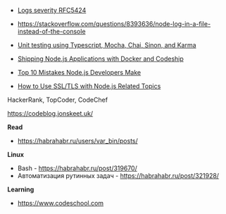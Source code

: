 * [Logs severity RFC5424](https://tools.ietf.org/html/rfc5424)
* https://stackoverflow.com/questions/8393636/node-log-in-a-file-instead-of-the-console
* [Unit testing using Typescript, Mocha, Chai, Sinon, and Karma](https://blogs.msdn.microsoft.com/premier_developer/2016/12/28/unit-testing-using-typescript-mocha-chai-sinon-and-karma/)
* [Shipping Node.js Applications with Docker and Codeship](https://blog.risingstack.com/shipping-node-js-applications-with-docker-and-codeship/)

* [Top 10 Mistakes Node.js Developers Make](https://www.airpair.com/node.js/posts/top-10-mistakes-node-developers-make)
* [How to Use SSL/TLS with Node.js Related Topics](https://www.sitepoint.com/how-to-use-ssltls-with-node-js/)


HackerRank, TopCoder, CodeChef

https://codeblog.jonskeet.uk/

**Read**

* https://habrahabr.ru/users/var_bin/posts/

**Linux**

* Bash - https://habrahabr.ru/post/319670/
* Автоматизация рутинных задач - https://habrahabr.ru/post/321928/

**Learning**

* https://www.codeschool.com
